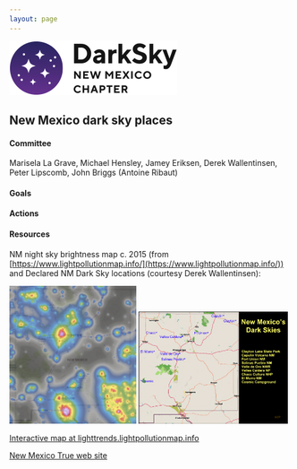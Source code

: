 ```yaml
---
layout: page
---
```


![logo](../logo.png)

## New Mexico dark sky places

#### Committee

Marisela La Grave,  Michael Hensley, Jamey Eriksen, Derek Wallentinsen, Peter Lipscomb, John Briggs (Antoine Ribaut)

#### Goals 

#### Actions 

#### Resources 

NM night sky brightness map c. 2015 (from [https://www.lightpollutionmap.info/](https://www.lightpollutionmap.info/))
and Declared NM Dark Sky locations (courtesy Derek Wallentinsen):

<img src="nmskies.png" width="45%">
<img src="ADO-42.jpg" width="53%"> 

[Interactive map at lighttrends.lightpollutionmap.info](https://lighttrends.lightpollutionmap.info/#zoom=5&lon=-104.56607&lat=34.07112)

[New Mexico True web site](https://www.newmexico.org/darkskies/)
